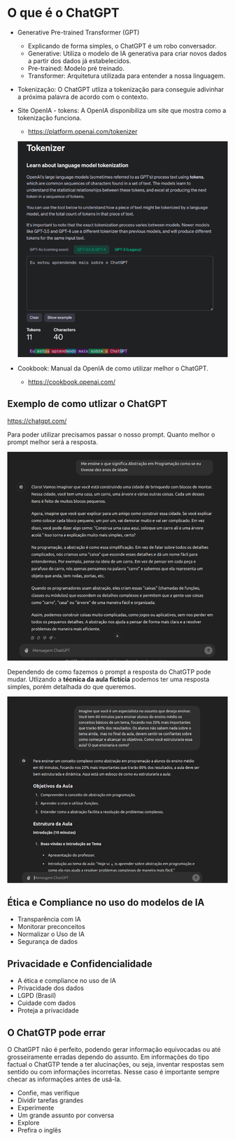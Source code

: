 # O que é o ChatGPT

* Generative Pre-trained Transformer (GPT)
    * Explicando de forma simples, o ChatGPT é um robo conversador.
    * Generative: Utiliza o modelo de IA generativa para criar novos dados a partir dos dados já estabelecidos.
    * Pre-trained: Modelo pré treinado.
    * Transformer: Arquitetura utilizada para entender a nossa linguagem.
* Tokenização: O ChatGPT utliza a tokenização para conseguie adivinhar a próxima palavra de acordo com o contexto.
* Site OpenIA - tokens: A OpenIA disponibiliza um site que mostra como a tokenização funciona.
    * https://platform.openai.com/tokenizer

    ![img1](fase2_chat_aula1_1.png)
* Cookbook: Manual da OpenIA de como utilizar melhor o ChatGPT.
    * https://cookbook.openai.com/

## Exemplo de como utlizar o ChatGPT

https://chatgpt.com/

Para poder utilizar precisamos passar o nosso prompt. Quanto melhor o prompt melhor será a resposta.

![img1](fase2_chat_aula1_2.png)

Dependendo de como fazemos o prompt a resposta do ChatGTP pode mudar. Utlizando a **técnica da aula fictícia** podemos ter uma resposta simples, porém detalhada do que queremos.

![img1](fase2_chat_aula1_3.png)

## Ética e Compliance no uso do modelos de IA

* Transparência com IA
* Monitorar preconceitos
* Normalizar o Uso de IA
* Segurança de dados

## Privacidade e Confidencialidade

* A ética e compliance no uso de IA
* Privacidade dos dados
* LGPD (Brasil)
* Cuidade com dados
* Proteja a privacidade

## O ChatGTP pode errar

O ChatGPT não é perfeito, podendo gerar informação equivocadas ou até grosseiramente erradas dependo do assunto. Em informações do tipo factual o ChatGTP tende a ter alucinações, ou seja, inventar respostas sem sentido ou com informações incorretas. Nesse caso é importante sempre checar as informações antes de usá-la.

* Confie, mas verifique
* Dividir tarefas grandes
* Experimente
* Um grande assunto por conversa
* Explore
* Prefira o inglês
